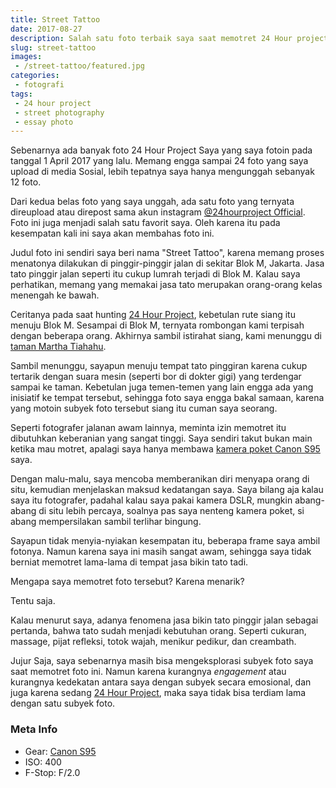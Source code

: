 ```yaml
---
title: Street Tattoo
date: 2017-08-27
description: Salah satu foto terbaik saya saat memotret 24 Hour project tahun 2017
slug: street-tattoo
images:
 - /street-tattoo/featured.jpg
categories:
 - fotografi
tags: 
 - 24 hour project
 - street photography
 - essay photo
---
```


Sebenarnya ada banyak foto 24 Hour Project Saya yang saya fotoin pada tanggal 1 April 2017 yang lalu. Memang engga sampai 24 foto yang saya upload di media Sosial, lebih tepatnya saya hanya mengunggah sebanyak 12 foto.

Dari kedua belas foto yang saya unggah, ada satu foto yang ternyata direupload atau direpost sama akun instagram [@24hourproject Official](https://instagram.com/24hourproject). Foto ini juga menjadi salah satu favorit saya. Oleh karena itu pada kesempatan kali ini saya akan membahas foto ini. 

<!--more--> 
  
Judul foto ini sendiri saya beri nama "Street Tattoo", karena memang proses menatonya dilakukan di pinggir-pinggir jalan di sekitar Blok M, Jakarta. Jasa tato pinggir jalan seperti itu cukup lumrah terjadi di Blok M. Kalau saya perhatikan, memang yang memakai jasa tato merupakan orang-orang kelas menengah ke bawah.  

Ceritanya pada saat hunting [24 Hour Project][24hourproject], kebetulan rute siang itu menuju Blok M. Sesampai di Blok M, ternyata rombongan kami terpisah dengan beberapa orang. Akhirnya sambil istirahat siang, kami menunggu di [taman Martha Tiahahu][taman].  
  
Sambil menunggu, sayapun menuju tempat tato pinggiran karena cukup tertarik dengan suara mesin (seperti bor di dokter gigi) yang terdengar sampai ke taman. Kebetulan juga temen-temen yang lain engga ada yang inisiatif ke tempat tersebut, sehingga foto saya engga bakal samaan, karena yang motoin subyek foto tersebut siang itu cuman saya seorang.  
  
Seperti fotografer jalanan awam lainnya, meminta izin memotret itu dibutuhkan keberanian yang sangat tinggi. Saya sendiri takut bukan main ketika mau motret, apalagi saya hanya membawa [kamera poket Canon S95][canons95] saya.  
  
Dengan malu-malu, saya mencoba memberanikan diri menyapa orang di situ, kemudian menjelaskan maksud kedatangan saya. Saya bilang aja kalau saya itu fotografer, padahal kalau saya pakai kamera DSLR, mungkin abang-abang di situ lebih percaya, soalnya pas saya nenteng kamera poket, si abang mempersilakan sambil terlihar bingung.  
  
Sayapun tidak menyia-nyiakan kesempatan itu, beberapa frame saya ambil fotonya. Namun karena saya ini masih sangat awam, sehingga saya tidak berniat memotret lama-lama di tempat jasa bikin tato tadi.  
  
Mengapa saya memotret foto tersebut? Karena menarik?  
  
Tentu saja.  
  
Kalau menurut saya, adanya fenomena jasa bikin tato pinggir jalan sebagai pertanda, bahwa tato sudah menjadi kebutuhan orang. Seperti cukuran, massage, pijat refleksi, totok wajah, menikur pedikur, dan creambath.  
  
Jujur Saja, saya sebenarnya masih bisa mengeksplorasi subyek foto saya saat memotret foto ini. Namun karena kurangnya _engagement_ atau kurangnya kedekatan antara saya dengan subyek secara emosional, dan juga karena sedang [24 Hour Project][24hourproject], maka saya tidak bisa terdiam lama dengan satu subyek foto.  

### Meta Info

*   Gear: [Canon S95][canons95]
*   ISO: 400
*   F-Stop: F/2.0


[taman]: https://www.google.com/search?client=opera&q=taman+martha+tiahahu&sourceid=opera&ie=UTF-8&oe=UTF-8
[24hourproject]: /24-hour-project
[canons95]: /canon-s95